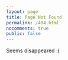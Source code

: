 ```yaml
---
layout: page
title: Page Not Found
permalink: /404.html
nocomments: true
public: false
---
```


Seems disappeared :(
